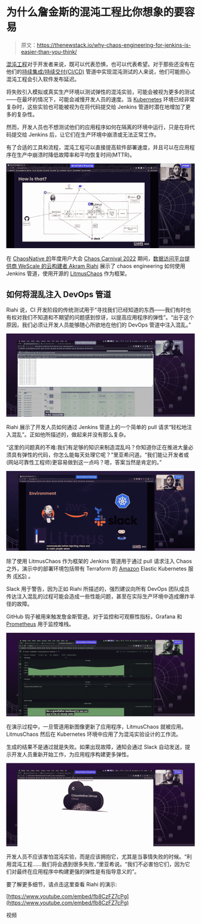 # 为什么詹金斯的混沌工程比你想象的要容易

> 原文：<https://thenewstack.io/why-chaos-engineering-for-jenkins-is-easier-than-you-think/>

[混沌工程](https://thenewstack.io/chaos-engineering-for-cloud-native/)对于开发者来说，既可以代表恐惧，也可以代表希望。对于那些还没有在他们的[持续集成/持续交付(CI/CD)](https://thenewstack.io/category/ci-cd/) 管道中实现混沌测试的人来说，他们可能担心混沌工程会引入软件发布延迟。

将失败引入模拟或真实生产环境以测试弹性的混沌实验，可能会被视为更多的测试——在最坏的情况下，可能会减慢开发人员的速度。当 [Kubernetes](https://thenewstack.io/category/kubernetes/) 环境已经非常复杂时，这些实验也可能被视为在将代码提交给 Jenkins 管道时潜在地增加了更多的复杂性。

然而，开发人员也不想测试他们的应用程序如何在隔离的环境中运行，只是在将代码提交给 Jenkins 后，让它们在生产环境中崩溃或无法正常工作。

有了合适的工具和流程，混沌工程可以直接提高软件部署速度，并且可以在应用程序在生产中崩溃时降低故障率和平均恢复时间(MTTR)。

![](img/00dd20c29f2b7b53a9c081b5432591da.png)

在 [ChaosNative 的](http://cloud.chaosnative.com/?utm_content=inline-mention)年度用户大会 [Chaos Carnival 2022](http://chaoscarnival.io) 期间，[数据访问平台提供商 WeScale 的云构建者 Akram Riahi](https://www.linkedin.com/in/akram-riahi-323892123/?trk=public_post_follow-view-profile&originalSubdomain=fr) 展示了 chaos engineering 如何使用 Jenkins 管道，使用开源的 [LitmusChaos](https://github.com/litmuschaos/litmus) 作为框架。

## 如何将混乱注入 DevOps 管道

Riahi 说，CI 开发阶段的传统测试用于“寻找我们已经知道的东西——我们有时也有权对我们不知道和不期望的问题感到惊讶，以提高应用程序的弹性”。“出于这个原因，我们必须让开发人员能够随心所欲地在他们的 DevOps 管道中注入混乱。”

![](img/85cd0261ab6d325edbcf415bdeace998.png)

Riahi 展示了开发人员如何通过 Jenkins 管道上的一个简单的 pull 请求“轻松地注入混乱”。正如他所描述的，做起来并没有那么复杂。

“这里的问题真的不难:我们有足够的知识来制造混乱吗？你知道你正在推进大量必须具有弹性的代码，你怎么能每天处理它呢？”里亚希问道。“我们能让开发者或(网站可靠性工程师)更容易做到这一点吗？嗯，答案当然是肯定的。”

![](img/0839a96343aa4565598cb5e4f2146d42.png)

除了使用 LitmusChaos 作为框架的 Jenkins 管道用于通过 pull 请求注入 Chaos 之外，演示中的部署环境包括带有 Terraform 的 [Amazon](https://aws.amazon.com/?utm_content=inline-mention) Elastic Kubernetes 服务 [(EKS)](https://docs.aws.amazon.com/eks/latest/userguide/what-is-eks.html) 。

Slack 用于警告，因为正如 Riahi 所描述的，强烈建议向所有 DevOps 团队成员传达注入混乱的过程可能会造成一些性能问题，甚至在实际生产环境中造成爆炸半径的故障。

GitHub 钩子被用来触发詹金斯管道。对于监控和可观察性指标，Grafana 和 [Prometheus](https://prometheus.io/) 用于监控堆栈。

![](img/85b3b0656c6b28e1b53dee518603b14c.png)

在演示过程中，一旦管道用新图像更新了应用程序，LitmusChaos 就被应用。LitmusChaos 然后在 Kubernetes 环境中应用了为混沌实验设计的工作流。

生成的结果不是通过就是失败。如果出现故障，通知会通过 Slack 自动发送，提示开发人员重新开始工作，为应用程序构建更多弹性。

![](img/101aac195259f86470a82d0c5459136f.png)

开发人员不应该害怕混沌实验，而是应该拥抱它，尤其是当事情失败的时候。“利用混沌工程……我们将会遇到很多失败，”里亚希说。“我们不必害怕它们，因为它们对最终在应用程序中构建更强的弹性是有指导意义的”。

要了解更多细节，请点击这里查看 Riahi 的演示:

[https://www.youtube.com/embed/fb8CzFZ7cPg](https://www.youtube.com/embed/fb8CzFZ7cPg)

视频

<svg xmlns:xlink="http://www.w3.org/1999/xlink" viewBox="0 0 68 31" version="1.1"><title>Group</title> <desc>Created with Sketch.</desc></svg>